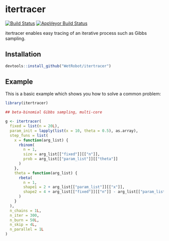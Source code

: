 
# itertracer

<!-- badges: start -->
[![Build Status](https://travis-ci.org/WetRobotitertracer.png?branch=master)](https://travis-ci.org/WetRobot/itertracer) [![AppVeyor Build Status](https://ci.appveyor.com/api/projects/status/github/WetRobotitertracer?branch=master&svg=true)](https://ci.appveyor.com/project/WetRobot/itertracer)
<!-- badges: end -->

itertracer enables easy tracing of an iterative process such as Gibbs sampling.

## Installation

``` r
devtools::install_github("WetRobot/itertracer")
```

## Example

This is a basic example which shows you how to solve a common problem:

``` r
library(itertracer)

## beta-binomial Gibbs sampling, multi-core

g <- itertracer(
  fixed = list(n = 20L),
  param_init = lapply(list(x = 10, theta = 0.5), as.array),
  step_funs = list(
    x = function(arg_list) {
      rbinom(
        n = 1,
        size = arg_list[["fixed"]][["n"]],
        prob = arg_list[["param_list"]][["theta"]]
      )
    },
    theta = function(arg_list) {
      rbeta(
        n = 1,
        shape1 = 2 + arg_list[["param_list"]][["x"]],
        shape2 = 4 + arg_list[["fixed"]][["n"]] - arg_list[["param_list"]][["x"]]
      )
    }
  ),
  n_chains = 1L,
  n_iter = 300,
  n_burn = 50L,
  n_skip = 4L,
  n_parallel = 1L
)
```

